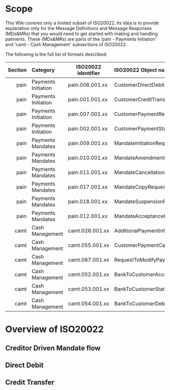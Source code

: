 # Scope
  This Wiki coveres only a limited subset of ISO20022. Its idea is to provide explanation only for the Message Definitions and Message Responses (MDs&MRs) that you would need to get started with making and handling patments.
These (MDs&MRs) are parts of the 'pain - Payments Initiation' and 'camt - Cash Management' subsections of ISO20022.

  The following is the full list of formats described:
  
| Section | Category            | ISO20022 Identifier | ISO20022 Object name                    | Documentation Status |
| -------:|:--------------------|---------------------|:----------------------------------------|:--------------------:|
| pain    | Payments Initiation | pain.008.001.xx     | CustomerDirectDebitInitiation           | ToBeDone             |
| pain    | Payments Initiation | pain.001.001.xx     | CustomerCreditTransferInitiation        | ToBeDone             |
| pain    | Payments Initiation | pain.007.001.xx     | CustomerPaymentReversal                 | ToBeDone             |
| pain    | Payments Initiation | pain.002.001.xx     | CustomerPaymentStatusReport             | ToBeDone             |
| pain    | Payments Mandates   | pain.009.001.xx     | MandateInitiationRequestV05             | ToBeDone             |
| pain    | Payments Mandates   | pain.010.001.xx     | MandateAmendmentRequestV05              | ToBeDone             |
| pain    | Payments Mandates   | pain.011.001.xx     | MandateCancellationRequestV05           | ToBeDone             |
| pain    | Payments Mandates   | pain.017.001.xx     | MandateCopyRequestV01                   | ToBeDone             |
| pain    | Payments Mandates   | pain.018.001.xx     | MandateSuspensionRequestV01             | ToBeDone             |
| pain    | Payments Mandates   | pain.012.001.xx     | MandateAcceptanceReportV05              | ToBeDone             |
| camt    | Cash Management     | camt.028.001.xx     | AdditionalPaymentInformationV07         | ToBeDone             |
| camt    | Cash Management     | camt.055.001.xx     | CustomerPaymentCancellationRequestV06   | ToBeDone             |
| camt    | Cash Management     | camt.087.001.xx     | RequestToModifyPaymentV04               | ToBeDone             |
| camt    | Cash Management     | camt.052.001.xx     | BankToCustomerAccountReportV06          | ToBeDone             |
| camt    | Cash Management     | camt.053.001.xx     | BankToCustomerStatementV06              | ToBeDone             |
| camt    | Cash Management     | camt.054.001.xx     | BankToCustomerDebitCreditNotificationV06| ToBeDone             |

  

# Overview of ISO20022

## Creditor Driven Mandate flow

## Direct Debit

## Credit Transfer
